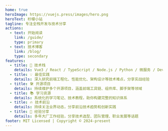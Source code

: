 ```yaml
---
home: true
heroImage: https://vuejs.press/images/hero.png
heroText: 柠檬小站
tagline: 专注全栈开发与技术分享
actions:
  - text: 开始阅读
    link: /guide/
    type: primary
  - text: 技术博客
    link: /blog/
    type: secondary
features:
  - title: 🚀 技术栈
    details: Vue3 / React / TypeScript / Node.js / Python / 微服务 / DevOps / 云原生
  - title: 💡 最佳实践
    details: 深入研究前端工程化、性能优化、架构设计等技术难点，分享实战经验
  - title: 🛠 开源项目
    details: 持续维护多个开源项目，涵盖前端工具链、组件库、脚手架等领域
  - title: 📚 学习资源
    details: 系统化的学习笔记、技术教程，助你构建完整的知识体系
  - title: 🔥 技术前沿
    details: 持续关注业界动态，分享前沿技术趋势和创新实践
  - title: 🌟 经验分享
    details: 多年大厂工作经验，分享技术选型、团队管理、职业发展等话题
footer: MIT Licensed | Copyright © 2024-present
---
```


<script setup>
import { onMounted } from 'vue'
import { useRouter } from 'vue-router'

const router = useRouter()

onMounted(() => {
  // 添加页面动效
})
</script>

<style lang="less">
.home {
  // 自定义首页样式
  max-width: 1200px;
  margin: 0 auto;
  padding: 2rem;

  .hero {
    text-align: center;
    margin-bottom: 4rem;

    img {
      max-width: 200px;
      margin: 2rem auto;
    }

    h1 {
      font-size: 3rem;
      margin: 1rem 0;
    }

    .description {
      font-size: 1.4rem;
      margin: 1rem 0;
    }

    .action-button {
      display: inline-block;
      padding: 0.8rem 1.6rem;
      margin: 1rem 1rem;
      border-radius: 4px;
      transition: all 0.3s ease;
      
      &.primary {
        background-color: var(--c-brand);
        color: var(--c-bg);
        
        &:hover {
          background-color: var(--c-brand-light);
        }
      }
      
      &.secondary {
        border: 1px solid var(--c-brand);
        color: var(--c-brand);
        
        &:hover {
          color: var(--c-bg);
          background-color: var(--c-brand);
        }
      }
    }
  }

  .features {
    display: grid;
    grid-template-columns: repeat(auto-fit, minmax(300px, 1fr));
    gap: 2rem;
    padding: 2rem 0;

    .feature {
      background: var(--c-bg-light);
      padding: 2rem;
      border-radius: 8px;
      transition: all 0.3s ease;
      
      &:hover {
        transform: translateY(-5px);
        box-shadow: 0 4px 12px rgba(0, 0, 0, 0.1);
      }

      h2 {
        font-size: 1.4rem;
        margin-bottom: 1rem;
        color: var(--c-text);
      }

      p {
        color: var(--c-text-light);
        line-height: 1.6;
      }
    }
  }
}

@media (max-width: 719px) {
  .home {
    padding: 1rem;
    
    .features {
      grid-template-columns: 1fr;
    }
  }
}
</style>
